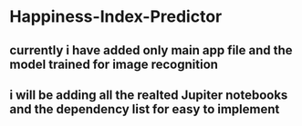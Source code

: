 # Happiness-Index-Predictor
## currently i have added only main app file and the model trained for image recognition 
## i will be  adding all the realted Jupiter notebooks and the dependency list for easy to implement
